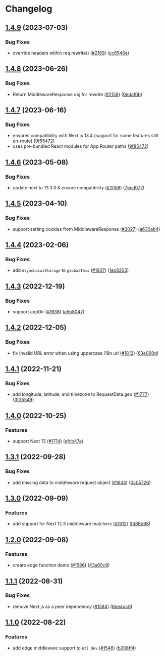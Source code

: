 # Changelog

## [1.4.9](https://github.com/netlify/next-runtime/compare/next-v1.4.8...next-v1.4.9) (2023-07-03)


### Bug Fixes

* override headers within req.rewrite() ([#2189](https://github.com/netlify/next-runtime/issues/2189)) ([cc8546e](https://github.com/netlify/next-runtime/commit/cc8546e77f4f6cb784a0f8fe0484a1b96fb8137a))

## [1.4.8](https://github.com/netlify/next-runtime/compare/next-v1.4.7...next-v1.4.8) (2023-06-26)


### Bug Fixes

* Return MiddlewareResponse obj for rewrite ([#2159](https://github.com/netlify/next-runtime/issues/2159)) ([0eda10b](https://github.com/netlify/next-runtime/commit/0eda10b5d978c20b2f888d749b57b932c455c6e0))

## [1.4.7](https://github.com/netlify/next-runtime/compare/next-v1.4.6...next-v1.4.7) (2023-06-16)


### Bug Fixes

* ensures compatibility with Next.js 13.4 (support for some features still en-route) ([9f85472](https://github.com/netlify/next-runtime/commit/9f8547260f654ad89a6412c6deaeb096ffd56671))
* uses pre-bundled React modules for App Router paths ([9f85472](https://github.com/netlify/next-runtime/commit/9f8547260f654ad89a6412c6deaeb096ffd56671))

## [1.4.6](https://github.com/netlify/next-runtime/compare/next-v1.4.5...next-v1.4.6) (2023-05-08)


### Bug Fixes

* update next to 13.3.0 & ensure compatibility ([#2056](https://github.com/netlify/next-runtime/issues/2056)) ([75ed977](https://github.com/netlify/next-runtime/commit/75ed977553edc36ac018191bee5bba08b800f722))

## [1.4.5](https://github.com/netlify/next-runtime/compare/next-v1.4.4...next-v1.4.5) (2023-04-10)


### Bug Fixes

* support setting cookies from MiddlewareResponse ([#2027](https://github.com/netlify/next-runtime/issues/2027)) ([a630ab4](https://github.com/netlify/next-runtime/commit/a630ab41e8a4d0f04e8de4b19a8886705a6b0fe8))

## [1.4.4](https://github.com/netlify/next-runtime/compare/next-v1.4.3...next-v1.4.4) (2023-02-06)


### Bug Fixes

* add `AsyncLocalStorage` to `globalThis` ([#1907](https://github.com/netlify/next-runtime/issues/1907)) ([1ec8203](https://github.com/netlify/next-runtime/commit/1ec820322fea66fa4027a353d5ba562074c90509))

## [1.4.3](https://github.com/netlify/next-runtime/compare/next-v1.4.2...next-v1.4.3) (2022-12-19)


### Bug Fixes

* support appDir ([#1638](https://github.com/netlify/next-runtime/issues/1638)) ([a5b8047](https://github.com/netlify/next-runtime/commit/a5b80475a89f5ab2266059ad2e96c8786ff41421))

## [1.4.2](https://github.com/netlify/next-runtime/compare/next-v1.4.1...next-v1.4.2) (2022-12-05)


### Bug Fixes

* fix Invalid URL error when using uppercase i18n url ([#1812](https://github.com/netlify/next-runtime/issues/1812)) ([63e060d](https://github.com/netlify/next-runtime/commit/63e060df7d3851c5dafae60d4790c2f34d47ed80))

## [1.4.1](https://github.com/netlify/next-runtime/compare/next-v1.4.0...next-v1.4.1) (2022-11-21)


### Bug Fixes

* add longitude, latitude, and timezone to RequestData.geo ([#1777](https://github.com/netlify/next-runtime/issues/1777)) ([3f35549](https://github.com/netlify/next-runtime/commit/3f355497f02726a54aa0b5f391c3e9684d45228f))

## [1.4.0](https://github.com/netlify/next-runtime/compare/next-v1.3.1...next-v1.4.0) (2022-10-25)


### Features

* support Next 13 ([#1714](https://github.com/netlify/next-runtime/issues/1714)) ([efcb47a](https://github.com/netlify/next-runtime/commit/efcb47a84697edd313f3d8643ebcc48f3bde11e3))

## [1.3.1](https://github.com/netlify/next-runtime/compare/next-v1.3.0...next-v1.3.1) (2022-09-28)


### Bug Fixes

* add missing data to middleware request object ([#1634](https://github.com/netlify/next-runtime/issues/1634)) ([0c05726](https://github.com/netlify/next-runtime/commit/0c057265b9297ceb38d49c675159cc50b9df23a3))

## [1.3.0](https://github.com/netlify/next-runtime/compare/next-v1.2.0...next-v1.3.0) (2022-09-09)


### Features

* add support for Next 12.3 middleware matchers ([#1612](https://github.com/netlify/next-runtime/issues/1612)) ([fd88b98](https://github.com/netlify/next-runtime/commit/fd88b9829f93953a06ba0d1269ac8ba5f51f6874))

## [1.2.0](https://github.com/netlify/next-runtime/compare/next-v1.1.1...next-v1.2.0) (2022-09-08)


### Features

* create edge function demo ([#1586](https://github.com/netlify/next-runtime/issues/1586)) ([43a60c8](https://github.com/netlify/next-runtime/commit/43a60c88260e897d3b6b49f9f05442151da36644))

## [1.1.1](https://github.com/netlify/next-runtime/compare/next-v1.1.0...next-v1.1.1) (2022-08-31)

### Bug Fixes

- remove Next.js as a peer dependency ([#1584](https://github.com/netlify/next-runtime/issues/1584))
  ([6be4dc0](https://github.com/netlify/next-runtime/commit/6be4dc08e5339efb84e180e9ea02ce0bc6efe5b5))

## [1.1.0](https://github.com/netlify/next-runtime/compare/next-v1.0.0...next-v1.1.0) (2022-08-22)

### Features

- add edge middleware support to `ntl dev` ([#1546](https://github.com/netlify/next-runtime/issues/1546))
  ([b208ff4](https://github.com/netlify/next-runtime/commit/b208ff463499565d86cc15747b95895b3da18e55))

